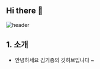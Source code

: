 ## Hi there 👋

![header](https://capsule-render.vercel.app/api?type=waving&color=gradient&customColorList=10&height=200&text=rrangeess's%20GITHUB&fontSize=50&animation=twinkling&fontAlign=68&fontAlignY=36)

## 1. 소개
- 안녕하세요 김기종의 깃허브입니다 ~
